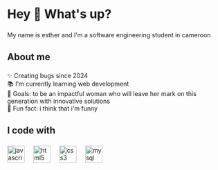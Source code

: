 <h1 align="left">Hey 👋 What's up?</h1>

###

<p align="left">My name is esther and I'm a software engineering student in cameroon</p>

###

<h2 align="left">About me</h2>

###

<p align="left">✨ Creating bugs since 2024<br>📚 I'm currently learning web development<br>🎯 Goals: to be an impactful woman who will leave her mark on this generation with innovative solutions<br>🎲 Fun fact: i think that i'm funny</p>

###

<h2 align="left">I code with</h2>

###

<div align="left">
  <img src="https://cdn.jsdelivr.net/gh/devicons/devicon/icons/javascript/javascript-original.svg" height="40" alt="javascript logo"  />
  <img width="12" />
  <img src="https://cdn.jsdelivr.net/gh/devicons/devicon/icons/html5/html5-original.svg" height="40" alt="html5 logo"  />
  <img width="12" />
  <img src="https://cdn.jsdelivr.net/gh/devicons/devicon/icons/css3/css3-original.svg" height="40" alt="css3 logo"  />
  <img width="12" />
  <img src="https://cdn.jsdelivr.net/gh/devicons/devicon/icons/mysql/mysql-original.svg" height="40" alt="mysql logo"  />
</div>


###

